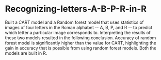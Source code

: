 # Recognizing-letters-A-B-P-R-in-R
Built a CART model and a Random forest model that uses statistics of images of four letters in the Roman alphabet -- A, B, P, and R -- to predict which letter a particular image corresponds to.
Interpreting the results of these two models resulted in the following conclusion.
Accuracy of random forest model is significantly higher than the value for CART, 
highlighting the gain in accuracy that is possible from using random forest models.
Both the models are built in R.
